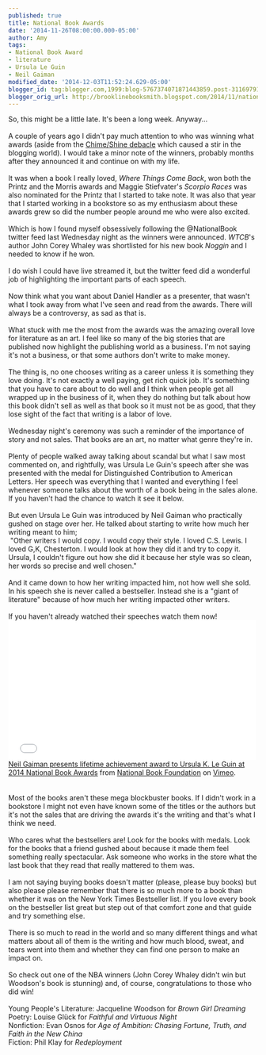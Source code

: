 ```yaml
---
published: true
title: National Book Awards
date: '2014-11-26T08:00:00.000-05:00'
author: Amy
tags:
- National Book Award
- literature
- Ursula Le Guin
- Neil Gaiman
modified_date: '2014-12-03T11:52:24.629-05:00'
blogger_id: tag:blogger.com,1999:blog-5767374071871443859.post-3116979138740312553
blogger_orig_url: http://brooklinebooksmith.blogspot.com/2014/11/national-book-awards.html
---
```


So, this might be a little late. It's been a long week. Anyway...<br /><br />A couple of years ago I didn't pay much attention to who was winning what awards (aside from the <a href="http://www.npr.org/blogs/monkeysee/2011/10/17/141420533/a-disappointed-author-a-misheard-word-and-a-mess-at-the-national-book-awards">Chime/Shine debacle</a> which caused a stir in the blogging world). I would take a minor note of the winners, probably months after they announced it and continue on with my life.<br /><br />It was when a book I really loved, <i>Where Things Come Back</i>, won both the Printz and the Morris awards and Maggie Stiefvater's <i>Scorpio Races</i> was also nominated for the Printz that I started to take note. It was also that year that I started working in a bookstore so as my enthusiasm about these awards grew so did the number people around me who were also excited.<br /><br />Which is how I found myself obsessively following the @NationalBook twitter feed last Wednesday night as the winners were announced. <i>WTCB</i>'s author John Corey Whaley was shortlisted for his new book <i>Noggin</i> and I needed to know if he won.<br /><br />I do wish I could have live streamed it, but the twitter feed did a wonderful job of highlighting the important parts of each speech. <br /><br />Now think what you want about Daniel Handler as a presenter, that wasn't what I took away from what I've seen and read from the awards. There will always be a controversy, as sad as that is.<br /><br />What stuck with me the most from the awards was the amazing overall love for literature as an art. I feel like so many of the big stories that are published now highlight the publishing world as a business. I'm not saying it's not a business, or that some authors don't write to make money.<br /><br />The thing is, no one chooses writing as a career unless it is something they love doing. It's not exactly a well paying, get rich quick job. It's something that you have to care about to do well and I think when people get all wrapped up in the business of it, when they do nothing but talk about how this book didn't sell as well as that book so it must not be as good, that they lose sight of the fact that writing is a labor of love.<br /><br />Wednesday night's ceremony was such a reminder of the importance of story and not sales. That books are an art, no matter what genre they're in.<br /><br />Plenty of people walked away talking about scandal but what I saw most commented on, and rightfully, was Ursula Le Guin's speech after she was presented with the medal for Distinguished Contribution to American Letters. Her speech was everything that I wanted and everything I feel whenever someone talks about the worth of a book being in the sales alone. If you haven't had the chance to watch it see it below.<br /><br />But even Ursula Le Guin was introduced by Neil Gaiman who practically gushed on stage over her. He talked about starting to write how much her writing meant to him;<br />&nbsp;"Other writers I would copy. I would copy their style. I loved C.S. Lewis. I loved G,K, Chesterton. I would look at how they did it and try to copy it. Ursula, I couldn't figure out how she did it because her style was so clean, her words so precise and well chosen."<br /><br />And it came down to how her writing impacted him, not how well she sold. In his speech she is never called a bestseller. Instead she is a "giant of literature" because of how much her writing impacted other writers.<br /><br />If you haven't already watched their speeches watch them now!<br /><iframe allowfullscreen="" frameborder="0" height="281" mozallowfullscreen="" src="//player.vimeo.com/video/112654091" webkitallowfullscreen="" width="500"></iframe> <br /><a href="http://vimeo.com/112654091">Neil Gaiman presents lifetime achievement award to Ursula K. Le Guin at 2014 National Book Awards</a> from <a href="http://vimeo.com/user720533">National Book Foundation</a> on <a href="https://vimeo.com/">Vimeo</a>.<br /><br /><br />Most of the books aren't these mega blockbuster books. If I didn't work in a bookstore I might not even have known some of the titles or the authors but it's not the sales that are driving the awards it's the writing and that's what I think we need.<br /><br />Who cares what the bestsellers are! Look for the books with medals. Look for the books that a friend gushed about because it made them feel something really spectacular. Ask someone who works in the store what the last book that they read that really mattered to them was.<br /><br />I am not saying buying books doesn't matter (please, please buy books) but also please please remember that there is so much more to a book than whether it was on the New York Times Bestseller list. If you love every book on the bestseller list great but step out of that comfort zone and that guide and try something else.<br /><br />There is so much to read in the world and so many different things and what matters about all of them is the writing and how much blood, sweat, and tears went into them and whether they can find one person to make an impact on.<br /><br />So check out one of the NBA winners (John Corey Whaley didn't win but Woodson's book is stunning) and, of course, congratulations to those who did win!<br /><br />Young People's Literature: Jacqueline Woodson for <i>Brown Girl Dreaming</i><br />Poetry: Louise Glück for <i>Faithful and Virtuous Night</i><br />Nonfiction: Evan Osnos for <i>Age of Ambition: Chasing Fortune, Truth, and Faith in the New China</i><br />Fiction: Phil Klay for <i>Redeployment</i><br /><i><br /></i>